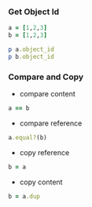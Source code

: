 ### Get Object Id
```ruby
a = [1,2,3]
b = [1,2,3]

p a.object_id
p b.object_id
```

### Compare and Copy
- compare content
```ruby
a == b
```
- compare reference
```ruby
a.equal?(b)
```
- copy reference
```ruby
b = a 
```
- copy content
```ruby
b = a.dup
```